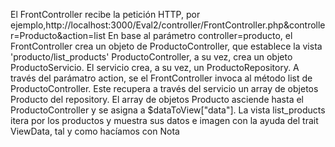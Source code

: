
El FrontController recibe la petición HTTP, por ejemplo,http://localhost:3000/Eval2/controller/FrontController.php&controller=Producto&action=list
En base al parámetro controller=producto, el FrontController crea un objeto de ProductoController, que establece la vista  'producto/list_products'
ProductoController, a su vez, crea un objeto ProductoServicio. 
El servicio crea, a su vez, un ProductoRepository.
A través del parámatro action, se el FrontController invoca al método list de ProductoController.
Este recupera a través del servicio un array de objetos Producto del repository.
El array de objetos Producto asciende hasta el ProductoController y se asigna a $dataToView["data"].
La vista list_products itera por los productos y muestra sus datos e imagen con la ayuda del trait ViewData, tal y como hacíamos con Nota

